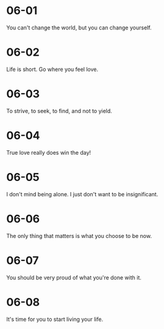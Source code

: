 # 06-01

You can't change the world, but you can change yourself.

# 06-02

Life is short. Go where you feel love.

# 06-03

To strive, to seek, to find, and not to yield.

# 06-04

True love really does win the day!

# 06-05

I don't mind being alone. I just don't want to be insignificant.

# 06-06

The only thing that matters is what you choose to be now.

# 06-07

You should be very proud of what you're done with it.

# 06-08

It's time for you to start living your life.